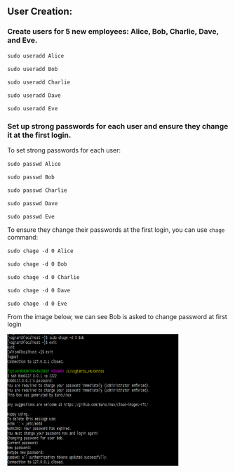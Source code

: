 ## User Creation:
### Create users for 5 new employees: Alice, Bob, Charlie, Dave, and Eve.

```
sudo useradd Alice
```
```
sudo useradd Bob
```
```
sudo useradd Charlie
```
```
sudo useradd Dave
```
```
sudo useradd Eve
```
### Set up strong passwords for each user and ensure they change it at the first login.

To set strong passwords for each user:
```
sudo passwd Alice
```
```
sudo passwd Bob
```
```
sudo passwd Charlie
```
```
sudo passwd Dave
```
```
sudo passwd Eve
```

To ensure they change their passwords at the first login, you can use ``` chage ``` command:

```
sudo chage -d 0 Alice
```
```
sudo chage -d 0 Bob
```
```
sudo chage -d 0 Charlie
```
```
sudo chage -d 0 Dave
```
```
sudo chage -d 0 Eve
```

From the image below, we can see Bob is asked to change password at first login

<img src="./change_password.PNG" width="390" height="300">

